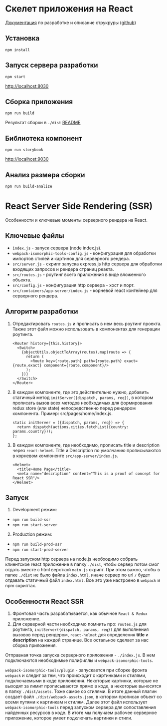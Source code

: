 # Скелет приложения на React

[Документация](https://vladimirshestakov.gitbooks.io/react-guid/content/) по разработке и описание 
струкруры ([github](https://github.com/ylabio/react-guide))

## Установка
`npm install`

## Запуск сервера разработки

`npm start`

[http://localhost:8030](http://localhost:8030/)

## Сборка приложения
`npm run build`

Результат сборки в `./dist` [README](dist/README.md)

## Библиотека компонент

`npm run storybook`

[http://localhost:9030](http://localhost:9030/)

## Анализ размера сборки
`npm run build-analize`

# React Server Side Rendering (SSR)
Особенности и ключевые моменты серверного рендера на React.

## Ключевые файлы
* `index.js` - запуск сервера (node index.js).
* `webpack-isomorphic-tools-config.js` - конфигурация для обработки импортов стилей и картинок для серверного рендера.
* `src/server.js` - скрипт запуска express.js http сервера для обработки входящих запросов и рендера страниц реакта.
* `src/routes.js` - роутинг всего приложения в виде вложенного объекта.
* `src/config.js` - конфигурация http сервера - хост и порт.
* `src/containers/app-server/index.js` - корневой react контейнер для серверного рендера.

## Алгоритм разработки
1. Отредактировать `routes.js` и прописать в нем весь роутинг проекта. Также этот файл можно использовать в компонентах
для генерации роутинга.
    ```
    <Router history={this.history}>
      <Switch>
        {objectUtils.objectToArray(routes).map(route => {
          return (
            <Route key={route.path} path={route.path} exact={route.exact} component={route.component}/>
          );
        })}
      </Switch>
    </Router>
    ```
2. В каждом компоненте, где это действительно нужно, добавить статичный метод `initServer({dispatch, params, req})`,
в котором прописать вызов всех методов необходимых для формирования redux store (или state) непосредственно перед
рендером компонента. Пример: src/pages/home/index.js.
    ```
    static initServer = ({dispatch, params, req}) => {
      return dispatch(actions.cities.fetchList({country: params.country}));
    };
    ```
3. В каждом компоненте, где необходимо, прописать title и description через `react-helmet`.
Title и Description по умолчанию прописываются в корневом компоненте `src/app-server/index.js`.
    ```
    <Helmet>
      <title>Home Page</title>
      <meta name="description" content="This is a proof of concept for React SSR"/>
    </Helmet>
    ```
## Запуск
1. Development режим:
* `npm run build-ssr`
* `npm run start-server`
2. Production режим:
* `npm run build-prod-ssr`
* `npm run start-prod-server`

Перед запуском http сервера на node.js необходимо собрать клиентское react приложение в папку `./dist`,
чтобы сервер потом смог отдать вместе с html версткой `main.js` скрипт. При этом важно, чтобы в папке `./dist`
не было файла `index.html`, иначе сервер по url `/` будет отдавать статичный файл `index.html`. Все это уже настроено
в `webpack` и npm скриптах.

## Особенности React SSR
1. Фронтовая часть разрабатывается, как обычное `React & Redux` приложение.
2. Для серверной части необходимо помнить про: `routes.js` для роутинга, `initServer({dispatch, params, req})` для
выполнения вызовов перед рендером, `react-helmet` для определения **title** и **description** на каждой странице.
Все остальное сделает за нас сборка приложения.

Отправная точка запуска серверного приложения - `./index.js`. В нем подключаются необходимые полифиллы
и `webpack-isomorphic-tools`.

`webpack-isomorphic-tools/plugin` - запускается при сборке фронта `webpack` и следит за тем, что происходит с картинками
и стилями, подключаемыми в коде приложения. Некоторые картинки, которые не выходят за лимит прописываются прямо в коде,
а некоторые выносятся в папку `./dist/assets`. Тоже самое со стилями.
В итоге данный плагин создает файл `./dist/webpack-assets.json`, в котором прописан объект со всеми путями к картинкам
и стилям. Далее этот файл использует `webpack-isomorphic-tools` перед запуском сервера для сопоставления найденных
ресурсов в коде. В итоге мы получаем рабочее серверное приложение, которое умеет подключать картинки и стили.
